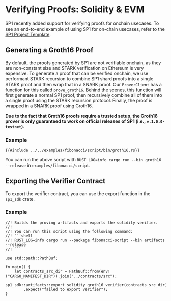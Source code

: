 # Verifying Proofs: Solidity & EVM

SP1 recently added support for verifying proofs for onchain usecases. To see an end-to-end example
of using SP1 for on-chain usecases, refer to the [SP1 Project Template](https://github.com/succinctlabs/sp1-project-template/tree/main).

## Generating a Groth16 Proof

By default, the proofs generated by SP1 are not verifiable onchain, as they are non-constant size and STARK verification on Ethereum is very expensive. To generate a proof that can be verified onchain, we use performant STARK recursion to combine SP1 shard proofs into a single STARK proof and then wrap that in a SNARK proof. Our `ProverClient` has a function for this called `prove_groth16`. Behind the scenes, this function will first generate a normal SP1 proof, then recursively combine all of them into a single proof using the STARK recursion protocol. Finally, the proof is wrapped in a SNARK proof using Groth16.

**Due to the fact that Groth16 proofs require a trusted setup, the Groth16 prover is only guaranteed to work on official releases of SP1 (i.e., `v.1.0.0-testnet`).**


### Example

```rust,noplayground
{{#include ../../examples/fibonacci/script/bin/groth16.rs}}
```

You can run the above script with `RUST_LOG=info cargo run --bin groth16 --release` in `examples/fibonacci/script`.

## Exporting the Verifier Contract

To export the verifier contract, you can use the export function in the `sp1_sdk` crate.

### Example

```rust,noplayground
//! Builds the proving artifacts and exports the solidity verifier.
//!
//! You can run this script using the following command:
//! ```shell
//! RUST_LOG=info cargo run --package fibonacci-script --bin artifacts --release
//! ```

use std::path::PathBuf;

fn main() {
    let contracts_src_dir = PathBuf::from(env!("CARGO_MANIFEST_DIR")).join("../contracts/src");
    sp1_sdk::artifacts::export_solidity_groth16_verifier(contracts_src_dir)
        .expect("failed to export verifier");
}
```